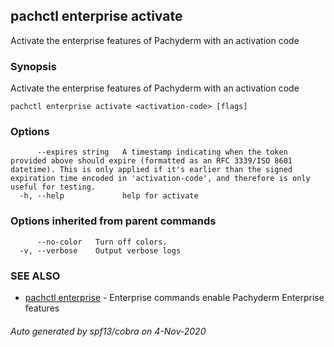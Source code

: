 ## pachctl enterprise activate

Activate the enterprise features of Pachyderm with an activation code

### Synopsis

Activate the enterprise features of Pachyderm with an activation code

```
pachctl enterprise activate <activation-code> [flags]
```

### Options

```
      --expires string   A timestamp indicating when the token provided above should expire (formatted as an RFC 3339/ISO 8601 datetime). This is only applied if it's earlier than the signed expiration time encoded in 'activation-code', and therefore is only useful for testing.
  -h, --help             help for activate
```

### Options inherited from parent commands

```
      --no-color   Turn off colors.
  -v, --verbose    Output verbose logs
```

### SEE ALSO

* [pachctl enterprise](pachctl_enterprise.md)	 - Enterprise commands enable Pachyderm Enterprise features

###### Auto generated by spf13/cobra on 4-Nov-2020
